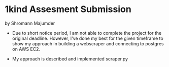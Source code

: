 # 1kind Assesment Submission
by Shromann Majumder
- Due to short notice period, I am not able to complete the project for the original deadline. However, I've done my best for the given timeframe to show my approach in building a webscraper and connecting to postgres on AWS EC2. 

- My approach is described and implemented scraper.py
